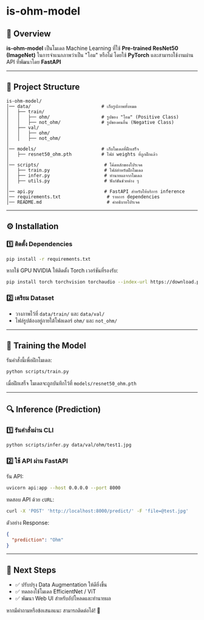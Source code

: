 # is-ohm-model

## 📌 Overview
**is-ohm-model** เป็นโมเดล Machine Learning ที่ใช้ **Pre-trained ResNet50 (ImageNet)** ในการจำแนกภาพว่าเป็น "โอม" หรือไม่ โดยใช้ **PyTorch** และสามารถใช้งานผ่าน API ที่พัฒนาโดย **FastAPI**

---

## 📂 Project Structure
```
is-ohm-model/
│── data/                          # เก็บรูปภาพทั้งหมด
│   ├── train/
│   │   ├── ohm/                   # รูปของ "โอม" (Positive Class)
│   │   ├── not_ohm/               # รูปของคนอื่น (Negative Class)
│   ├── val/
│   │   ├── ohm/
│   │   ├── not_ohm/
│
│── models/                        # เก็บโมเดลที่ฝึกเสร็จ
│   ├── resnet50_ohm.pth           # ไฟล์ weights ที่ถูกฝึกแล้ว
│
│── scripts/                        # โค้ดหลักของโปรเจค
│   ├── train.py                    # ไฟล์สำหรับฝึกโมเดล
│   ├── infer.py                    # ทำนายผลจากโมเดล
│   ├── utils.py                    # ฟังก์ชันช่วยต่าง ๆ
│
│── api.py                          # FastAPI สำหรับให้บริการ inference
│── requirements.txt                 # รายการ dependencies
│── README.md                        # คำอธิบายโปรเจค
```

---

## ⚙️ Installation
### 1️⃣ **ติดตั้ง Dependencies**
```bash
pip install -r requirements.txt
```

หากใช้ GPU NVIDIA ให้ติดตั้ง Torch เวอร์ชันที่รองรับ:
```bash
pip install torch torchvision torchaudio --index-url https://download.pytorch.org/whl/cu118
```

### 2️⃣ **เตรียม Dataset**
- วางภาพไว้ที่ `data/train/` และ `data/val/`
- ไฟล์รูปต้องอยู่ภายใต้โฟลเดอร์ `ohm/` และ `not_ohm/`

---

## 🚀 Training the Model
รันคำสั่งนี้เพื่อฝึกโมเดล:
```bash
python scripts/train.py
```

เมื่อฝึกเสร็จ โมเดลจะถูกบันทึกไว้ที่ `models/resnet50_ohm.pth`

---

## 🔍 Inference (Prediction)
### 1️⃣ **รันคำสั่งผ่าน CLI**
```bash
python scripts/infer.py data/val/ohm/test1.jpg
```

### 2️⃣ **ใช้ API ผ่าน FastAPI**
รัน API:
```bash
uvicorn api:app --host 0.0.0.0 --port 8000
```

ทดสอบ API ด้วย `cURL`:
```bash
curl -X 'POST' 'http://localhost:8000/predict/' -F 'file=@test.jpg'
```

ตัวอย่าง Response:
```json
{
  "prediction": "Ohm"
}
```

---

## 🎯 Next Steps
- ✅ ปรับปรุง Data Augmentation ให้ดียิ่งขึ้น
- ✅ ทดลองใช้โมเดล EfficientNet / ViT
- ✅ พัฒนา Web UI สำหรับอัปโหลดและทำนายผล

หากมีคำถามหรือข้อเสนอแนะ สามารถติดต่อได้! 🚀